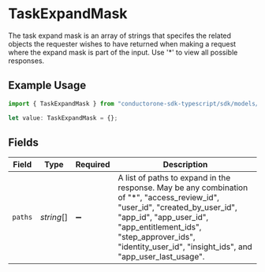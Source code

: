 # TaskExpandMask

The task expand mask is an array of strings that specifes the related objects the requester wishes to have returned when making a request where the expand mask is part of the input. Use '*' to view all possible responses.

## Example Usage

```typescript
import { TaskExpandMask } from "conductorone-sdk-typescript/sdk/models/shared";

let value: TaskExpandMask = {};
```

## Fields

| Field                                                                                                                                                                                                                                                             | Type                                                                                                                                                                                                                                                              | Required                                                                                                                                                                                                                                                          | Description                                                                                                                                                                                                                                                       |
| ----------------------------------------------------------------------------------------------------------------------------------------------------------------------------------------------------------------------------------------------------------------- | ----------------------------------------------------------------------------------------------------------------------------------------------------------------------------------------------------------------------------------------------------------------- | ----------------------------------------------------------------------------------------------------------------------------------------------------------------------------------------------------------------------------------------------------------------- | ----------------------------------------------------------------------------------------------------------------------------------------------------------------------------------------------------------------------------------------------------------------- |
| `paths`                                                                                                                                                                                                                                                           | *string*[]                                                                                                                                                                                                                                                        | :heavy_minus_sign:                                                                                                                                                                                                                                                | A list of paths to expand in the response. May be any combination of "*", "access_review_id", "user_id", "created_by_user_id", "app_id", "app_user_id", "app_entitlement_ids", "step_approver_ids", "identity_user_id", "insight_ids", and "app_user_last_usage". |